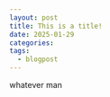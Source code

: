 ```yaml
---
layout: post
title: This is a title!
date: 2025-01-29
categories: 
tags:
  - blogpost
---
```

whatever man